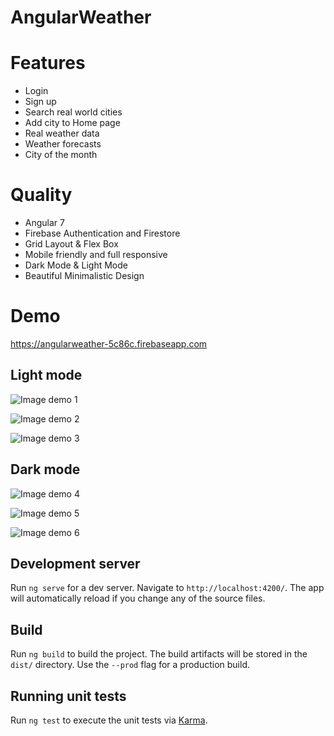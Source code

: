# AngularWeather

# Features 
* Login
* Sign up
* Search real world cities
* Add city to Home page
* Real weather data
* Weather forecasts
* City of the month


# Quality
* Angular 7
* Firebase Authentication and Firestore
* Grid Layout & Flex Box
* Mobile friendly and full responsive
* Dark Mode & Light Mode
* Beautiful Minimalistic Design

# Demo
https://angularweather-5c86c.firebaseapp.com

## Light mode

![Image demo 1](https://i.imgur.com/CNZPOCU.png)


![Image demo 2](https://i.imgur.com/NmNRAmX.jpg)


![Image demo 3](https://i.imgur.com/x13Vb1G.jpg)


## Dark mode

![Image demo 4](https://i.imgur.com/IdOy1o3.png)


![Image demo 5](https://i.imgur.com/fao0ClF.jpg)


![Image demo 6](https://i.imgur.com/eapphhE.jpg)


## Development server

Run `ng serve` for a dev server. Navigate to `http://localhost:4200/`. The app will automatically reload if you change any of the source files.

## Build

Run `ng build` to build the project. The build artifacts will be stored in the `dist/` directory. Use the `--prod` flag for a production build.

## Running unit tests

Run `ng test` to execute the unit tests via [Karma](https://karma-runner.github.io).
